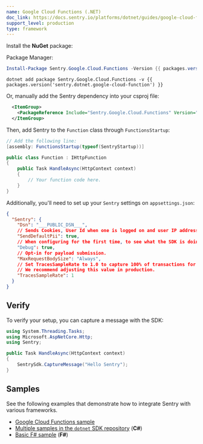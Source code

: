 ```yaml
---
name: Google Cloud Functions (.NET)
doc_link: https://docs.sentry.io/platforms/dotnet/guides/google-cloud-functions/
support_level: production
type: framework
---
```


Install the **NuGet** package:

Package Manager:

```powershell {tabTitle:Package Manager}
Install-Package Sentry.Google.Cloud.Functions -Version {{ packages.version('sentry.dotnet.google-cloud-function') }}
```

```shell {tabTitle:.NET Core CLI}
dotnet add package Sentry.Google.Cloud.Functions -v {{ packages.version('sentry.dotnet.google-cloud-function') }}
```

Or, manually add the Sentry dependency into your csproj file:

```xml {tabTitle:project.csproj}
  <ItemGroup>
    <PackageReference Include="Sentry.Google.Cloud.Functions" Version="{{ packages.version('sentry.dotnet.google-cloud-function') }}"/>
  </ItemGroup>
```


Then, add Sentry to the  `Function` class through `FunctionsStartup`:


```csharp
// Add the following line:
[assembly: FunctionsStartup(typeof(SentryStartup))]

public class Function : IHttpFunction
{
    public Task HandleAsync(HttpContext context)
    {
        // Your function code here.
    }
}
```

Additionally, you'll need to set up your `Sentry` settings on `appsettings.json`:

```json
{
  "Sentry": {
    "Dsn": "___PUBLIC_DSN___",
    // Sends Cookies, User Id when one is logged on and user IP address to sentry. It's turned off by default.
    "SendDefaultPii": true,
    // When configuring for the first time, to see what the SDK is doing:
    "Debug": true,
    // Opt-in for payload submission.
    "MaxRequestBodySize": "Always",
    // Set TracesSampleRate to 1.0 to capture 100% of transactions for performance monitoring.
    // We recommend adjusting this value in production.
    "TracesSampleRate": 1
  }
}
```

## Verify

To verify your setup, you can capture a message with the SDK:

```csharp
using System.Threading.Tasks;
using Microsoft.AspNetCore.Http;
using Sentry;

public Task HandleAsync(HttpContext context)
{
    SentrySdk.CaptureMessage("Hello Sentry");
}
```

## Samples

See the following examples that demonstrate how to integrate Sentry with various frameworks.

- [Google Cloud Functions sample](https://github.com/getsentry/sentry-dotnet/tree/main/samples/Sentry.Samples.Google.Cloud.Functions)
- [Multiple samples in the `dotnet` SDK repository](https://github.com/getsentry/sentry-dotnet/tree/main/samples) (**C#**)
- [Basic F# sample](https://github.com/sentry-demos/fsharp) (**F#**)
